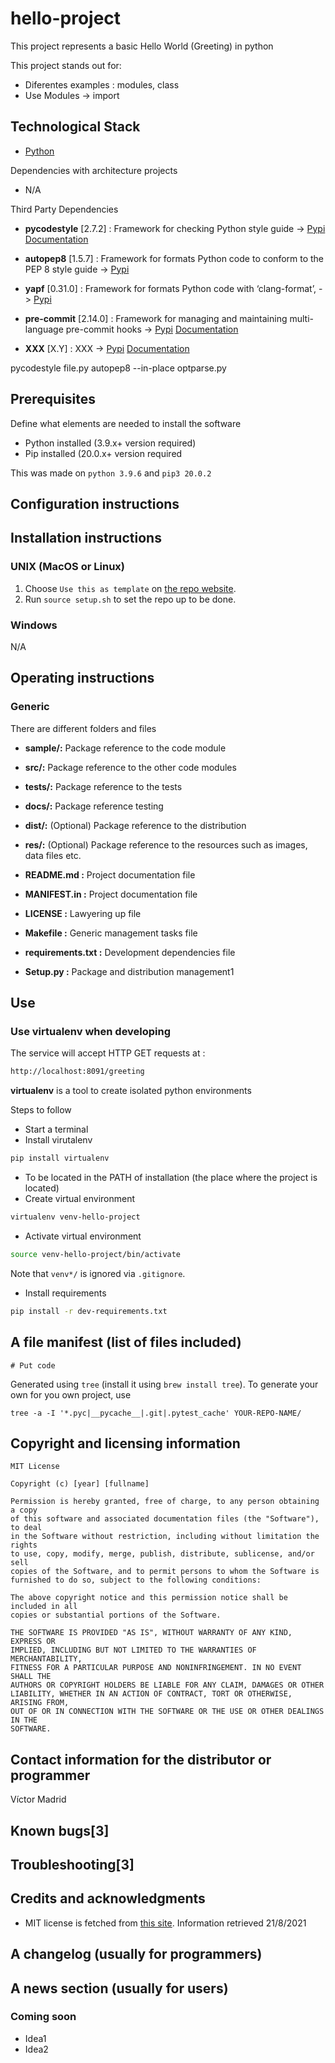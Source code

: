 # hello-project

This project represents a basic Hello World (Greeting) in python

This project stands out for:

* Diferentes examples : modules, class
* Use Modules -> import





## Technological Stack

* [Python](https://www.python.org/)

Dependencies with architecture projects

* N/A

Third Party Dependencies


* **pycodestyle** [2.7.2] : Framework for checking Python style guide -> [Pypi](https://pypi.org/project/pycodestyle/) [Documentation](https://www.python.org/dev/peps/pep-0008/)
* **autopep8** [1.5.7] : Framework for formats Python code to conform to the PEP 8 style guide -> [Pypi](https://pypi.org/project/autopep8/)
* **yapf** [0.31.0] : Framework for formats Python code with ‘clang-format’, -> [Pypi](https://pypi.org/project/yapf/)

* **pre-commit** [2.14.0] : Framework for managing and maintaining multi-language pre-commit hooks -> [Pypi](https://pypi.org/project/pre-commit/) [Documentation](https://pre-commit.com/)

* **XXX** [X.Y] : XXX -> [Pypi](XXX) [Documentation](XXX)


pycodestyle file.py
autopep8 --in-place optparse.py


## Prerequisites

Define what elements are needed to install the software

* Python installed (3.9.x+ version required)
* Pip installed  (20.0.x+ version required

This was made on `python 3.9.6` and `pip3 20.0.2`





## Configuration instructions




## Installation instructions

### UNIX (MacOS or Linux)

1. Choose `Use this as template` on [the repo website](xxx).
2. Run `source setup.sh` to set the repo up to be done.

### Windows

N/A





## Operating instructions

### Generic 

There are different folders and files

- **sample/:** Package reference to the code module
- **src/:** Package reference to the other code modules
- **tests/:** Package reference to the tests
- **docs/:** Package reference testing
- **dist/:** (Optional) Package reference to the distribution
- **res/:** (Optional) Package reference to the resources such as images, data files etc.


- **README.md :** Project documentation file
- **MANIFEST.in :** Project documentation file
- **LICENSE :** Lawyering up file
- **Makefile :** Generic management tasks file
- **requirements.txt :** Development dependencies file
- **Setup.py :** Package and distribution management1




## Use


### Use virtualenv when developing

The service will accept HTTP GET requests at :

```bash
http://localhost:8091/greeting
```


**virtualenv** is a tool to create isolated python environments

Steps to follow

* Start a terminal
* Install virutalenv

```bash
pip install virtualenv
```

* To be located in the PATH of installation (the place where the project is located)
* Create virtual environment

```bash
virtualenv venv-hello-project
```

* Activate virtual environment

```bash
source venv-hello-project/bin/activate
```

Note that ``venv*/`` is ignored via ``.gitignore``.

* Install requirements

```bash
pip install -r dev-requirements.txt
```






## A file manifest (list of files included)

```
# Put code
```

Generated using `tree` (install it using `brew install tree`). To generate your own for you own project, use

``tree -a -I '*.pyc|__pycache__|.git|.pytest_cache' YOUR-REPO-NAME/``



## Copyright and licensing information

```
MIT License

Copyright (c) [year] [fullname]

Permission is hereby granted, free of charge, to any person obtaining a copy
of this software and associated documentation files (the "Software"), to deal
in the Software without restriction, including without limitation the rights
to use, copy, modify, merge, publish, distribute, sublicense, and/or sell
copies of the Software, and to permit persons to whom the Software is
furnished to do so, subject to the following conditions:

The above copyright notice and this permission notice shall be included in all
copies or substantial portions of the Software.

THE SOFTWARE IS PROVIDED "AS IS", WITHOUT WARRANTY OF ANY KIND, EXPRESS OR
IMPLIED, INCLUDING BUT NOT LIMITED TO THE WARRANTIES OF MERCHANTABILITY,
FITNESS FOR A PARTICULAR PURPOSE AND NONINFRINGEMENT. IN NO EVENT SHALL THE
AUTHORS OR COPYRIGHT HOLDERS BE LIABLE FOR ANY CLAIM, DAMAGES OR OTHER
LIABILITY, WHETHER IN AN ACTION OF CONTRACT, TORT OR OTHERWISE, ARISING FROM,
OUT OF OR IN CONNECTION WITH THE SOFTWARE OR THE USE OR OTHER DEALINGS IN THE
SOFTWARE.
```



## Contact information for the distributor or programmer

Víctor Madrid



## Known bugs[3]





## Troubleshooting[3]





## Credits and acknowledgments

- MIT license is fetched from [this site](https://choosealicense.com/licenses/mit/). Information retrieved 21/8/2021





## A changelog (usually for programmers)





## A news section (usually for users)






### Coming soon

- Idea1
- Idea2

